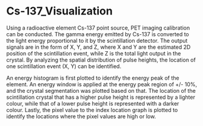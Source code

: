 # Cs-137_Visualization

Using a radioactive element Cs-137 point source, PET imaging calibration can be conducted. The gamma energy emitted by Cs-137 is converted to the light energy proportional to it by the scintillation detector. The output signals are in the form of X, Y, and Z, where X and Y are the estimated 2D position of the scintillation event, while Z is the total light output in the crystal. By analyzing the spatial distribution of pulse heights, the location of one scintillation event (X, Y) can be identified.

An energy histogram is first plotted to identify the energy peak of the element. An energy window is applied at the energy peak region of +/- 10%, and the crystal segmentation was plotted based on that. The location of the scintillation crystal that has a higher pulse height is represented by a lighter colour, while that of a lower pulse height is represented with a darker colour. Lastly, the pixel value to the index location graph is plotted to identify the locations where the pixel values are high or low.
